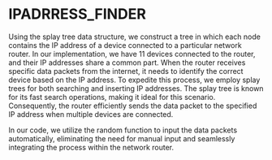 # IPADRRESS_FINDER
Using the splay tree data structure, we construct a tree in which each node contains the IP address of a device connected to a particular network router. In our implementation, we have 11 devices connected to the router, and their IP addresses share a common part. When the router receives specific data packets from the internet, it needs to identify the correct device based on the IP address. To expedite this process, we employ splay trees for both searching and inserting IP addresses. The splay tree is known for its fast search operations, making it ideal for this scenario. Consequently, the router efficiently sends the data packet to the specified IP address when multiple devices are connected.

In our code, we utilize the random function to input the data packets automatically, eliminating the need for manual input and seamlessly integrating the process within the network router.
